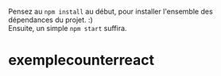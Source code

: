 Pensez au `npm install` au début, pour installer l'ensemble des dépendances du projet. :)  
Ensuite, un simple `npm start` suffira.
# exemplecounterreact
